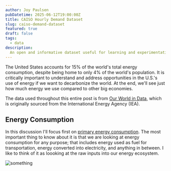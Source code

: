 ```yaml
---
author: Joy Paulsen
pubDatetime: 2025-06-12T19:00:00Z
title: CAISO Hourly Demand Dataset
slug: caiso-demand-dataset
featured: true
draft: false
tags:
  - data
description:
  An open and informative dataset useful for learning and experimentation
---
```


<!-- ## Table of Contents -->


<!-- ## Energy -->

The United States accounts for 15% of the world's total energy consumption, despite being home to only 4% of the world's population. It is critically important to understand and address opportunities in the U.S.'s use of energy if we want to decarbonize the world. At the end, we'll see just how much energy we use compared to other big economies.

The data used throughout this entire post is from [Our World in Data](https://ourworldindata.org/energy), which is originally sourced from the International Energy Agency (IEA).

## Energy Consumption

In this discussion I'll focus first on [primary energy consumption](https://www.eia.gov/tools/glossary/index.php?id=Primary%20energy). The most important thing to know about it is that we are looking at energy consumption for any purpose; that includes energy used as fuel for transportation, energy converted into electricity, and anything in between. I like to think of it as loooking at the raw inputs into our energy ecosystem.

![something](@assets/blog/energy-use-in-us/energy_use.png)
